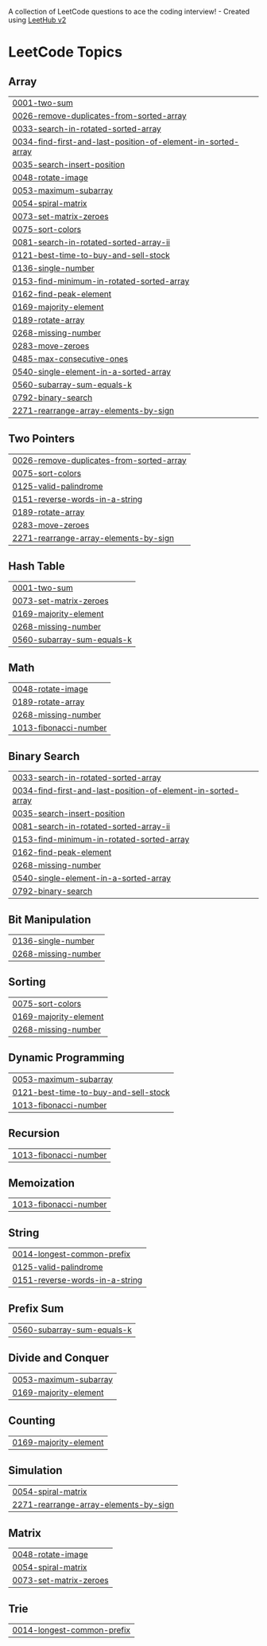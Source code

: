 A collection of LeetCode questions to ace the coding interview! - Created using [LeetHub v2](https://github.com/arunbhardwaj/LeetHub-2.0)
<!---LeetCode Topics Start-->
# LeetCode Topics
## Array
|  |
| ------- |
| [0001-two-sum](https://github.com/abhishek5173/DSA/tree/master/0001-two-sum) |
| [0026-remove-duplicates-from-sorted-array](https://github.com/abhishek5173/DSA/tree/master/0026-remove-duplicates-from-sorted-array) |
| [0033-search-in-rotated-sorted-array](https://github.com/abhishek5173/DSA/tree/master/0033-search-in-rotated-sorted-array) |
| [0034-find-first-and-last-position-of-element-in-sorted-array](https://github.com/abhishek5173/DSA/tree/master/0034-find-first-and-last-position-of-element-in-sorted-array) |
| [0035-search-insert-position](https://github.com/abhishek5173/DSA/tree/master/0035-search-insert-position) |
| [0048-rotate-image](https://github.com/abhishek5173/DSA/tree/master/0048-rotate-image) |
| [0053-maximum-subarray](https://github.com/abhishek5173/DSA/tree/master/0053-maximum-subarray) |
| [0054-spiral-matrix](https://github.com/abhishek5173/DSA/tree/master/0054-spiral-matrix) |
| [0073-set-matrix-zeroes](https://github.com/abhishek5173/DSA/tree/master/0073-set-matrix-zeroes) |
| [0075-sort-colors](https://github.com/abhishek5173/DSA/tree/master/0075-sort-colors) |
| [0081-search-in-rotated-sorted-array-ii](https://github.com/abhishek5173/DSA/tree/master/0081-search-in-rotated-sorted-array-ii) |
| [0121-best-time-to-buy-and-sell-stock](https://github.com/abhishek5173/DSA/tree/master/0121-best-time-to-buy-and-sell-stock) |
| [0136-single-number](https://github.com/abhishek5173/DSA/tree/master/0136-single-number) |
| [0153-find-minimum-in-rotated-sorted-array](https://github.com/abhishek5173/DSA/tree/master/0153-find-minimum-in-rotated-sorted-array) |
| [0162-find-peak-element](https://github.com/abhishek5173/DSA/tree/master/0162-find-peak-element) |
| [0169-majority-element](https://github.com/abhishek5173/DSA/tree/master/0169-majority-element) |
| [0189-rotate-array](https://github.com/abhishek5173/DSA/tree/master/0189-rotate-array) |
| [0268-missing-number](https://github.com/abhishek5173/DSA/tree/master/0268-missing-number) |
| [0283-move-zeroes](https://github.com/abhishek5173/DSA/tree/master/0283-move-zeroes) |
| [0485-max-consecutive-ones](https://github.com/abhishek5173/DSA/tree/master/0485-max-consecutive-ones) |
| [0540-single-element-in-a-sorted-array](https://github.com/abhishek5173/DSA/tree/master/0540-single-element-in-a-sorted-array) |
| [0560-subarray-sum-equals-k](https://github.com/abhishek5173/DSA/tree/master/0560-subarray-sum-equals-k) |
| [0792-binary-search](https://github.com/abhishek5173/DSA/tree/master/0792-binary-search) |
| [2271-rearrange-array-elements-by-sign](https://github.com/abhishek5173/DSA/tree/master/2271-rearrange-array-elements-by-sign) |
## Two Pointers
|  |
| ------- |
| [0026-remove-duplicates-from-sorted-array](https://github.com/abhishek5173/DSA/tree/master/0026-remove-duplicates-from-sorted-array) |
| [0075-sort-colors](https://github.com/abhishek5173/DSA/tree/master/0075-sort-colors) |
| [0125-valid-palindrome](https://github.com/abhishek5173/DSA/tree/master/0125-valid-palindrome) |
| [0151-reverse-words-in-a-string](https://github.com/abhishek5173/DSA/tree/master/0151-reverse-words-in-a-string) |
| [0189-rotate-array](https://github.com/abhishek5173/DSA/tree/master/0189-rotate-array) |
| [0283-move-zeroes](https://github.com/abhishek5173/DSA/tree/master/0283-move-zeroes) |
| [2271-rearrange-array-elements-by-sign](https://github.com/abhishek5173/DSA/tree/master/2271-rearrange-array-elements-by-sign) |
## Hash Table
|  |
| ------- |
| [0001-two-sum](https://github.com/abhishek5173/DSA/tree/master/0001-two-sum) |
| [0073-set-matrix-zeroes](https://github.com/abhishek5173/DSA/tree/master/0073-set-matrix-zeroes) |
| [0169-majority-element](https://github.com/abhishek5173/DSA/tree/master/0169-majority-element) |
| [0268-missing-number](https://github.com/abhishek5173/DSA/tree/master/0268-missing-number) |
| [0560-subarray-sum-equals-k](https://github.com/abhishek5173/DSA/tree/master/0560-subarray-sum-equals-k) |
## Math
|  |
| ------- |
| [0048-rotate-image](https://github.com/abhishek5173/DSA/tree/master/0048-rotate-image) |
| [0189-rotate-array](https://github.com/abhishek5173/DSA/tree/master/0189-rotate-array) |
| [0268-missing-number](https://github.com/abhishek5173/DSA/tree/master/0268-missing-number) |
| [1013-fibonacci-number](https://github.com/abhishek5173/DSA/tree/master/1013-fibonacci-number) |
## Binary Search
|  |
| ------- |
| [0033-search-in-rotated-sorted-array](https://github.com/abhishek5173/DSA/tree/master/0033-search-in-rotated-sorted-array) |
| [0034-find-first-and-last-position-of-element-in-sorted-array](https://github.com/abhishek5173/DSA/tree/master/0034-find-first-and-last-position-of-element-in-sorted-array) |
| [0035-search-insert-position](https://github.com/abhishek5173/DSA/tree/master/0035-search-insert-position) |
| [0081-search-in-rotated-sorted-array-ii](https://github.com/abhishek5173/DSA/tree/master/0081-search-in-rotated-sorted-array-ii) |
| [0153-find-minimum-in-rotated-sorted-array](https://github.com/abhishek5173/DSA/tree/master/0153-find-minimum-in-rotated-sorted-array) |
| [0162-find-peak-element](https://github.com/abhishek5173/DSA/tree/master/0162-find-peak-element) |
| [0268-missing-number](https://github.com/abhishek5173/DSA/tree/master/0268-missing-number) |
| [0540-single-element-in-a-sorted-array](https://github.com/abhishek5173/DSA/tree/master/0540-single-element-in-a-sorted-array) |
| [0792-binary-search](https://github.com/abhishek5173/DSA/tree/master/0792-binary-search) |
## Bit Manipulation
|  |
| ------- |
| [0136-single-number](https://github.com/abhishek5173/DSA/tree/master/0136-single-number) |
| [0268-missing-number](https://github.com/abhishek5173/DSA/tree/master/0268-missing-number) |
## Sorting
|  |
| ------- |
| [0075-sort-colors](https://github.com/abhishek5173/DSA/tree/master/0075-sort-colors) |
| [0169-majority-element](https://github.com/abhishek5173/DSA/tree/master/0169-majority-element) |
| [0268-missing-number](https://github.com/abhishek5173/DSA/tree/master/0268-missing-number) |
## Dynamic Programming
|  |
| ------- |
| [0053-maximum-subarray](https://github.com/abhishek5173/DSA/tree/master/0053-maximum-subarray) |
| [0121-best-time-to-buy-and-sell-stock](https://github.com/abhishek5173/DSA/tree/master/0121-best-time-to-buy-and-sell-stock) |
| [1013-fibonacci-number](https://github.com/abhishek5173/DSA/tree/master/1013-fibonacci-number) |
## Recursion
|  |
| ------- |
| [1013-fibonacci-number](https://github.com/abhishek5173/DSA/tree/master/1013-fibonacci-number) |
## Memoization
|  |
| ------- |
| [1013-fibonacci-number](https://github.com/abhishek5173/DSA/tree/master/1013-fibonacci-number) |
## String
|  |
| ------- |
| [0014-longest-common-prefix](https://github.com/abhishek5173/DSA/tree/master/0014-longest-common-prefix) |
| [0125-valid-palindrome](https://github.com/abhishek5173/DSA/tree/master/0125-valid-palindrome) |
| [0151-reverse-words-in-a-string](https://github.com/abhishek5173/DSA/tree/master/0151-reverse-words-in-a-string) |
## Prefix Sum
|  |
| ------- |
| [0560-subarray-sum-equals-k](https://github.com/abhishek5173/DSA/tree/master/0560-subarray-sum-equals-k) |
## Divide and Conquer
|  |
| ------- |
| [0053-maximum-subarray](https://github.com/abhishek5173/DSA/tree/master/0053-maximum-subarray) |
| [0169-majority-element](https://github.com/abhishek5173/DSA/tree/master/0169-majority-element) |
## Counting
|  |
| ------- |
| [0169-majority-element](https://github.com/abhishek5173/DSA/tree/master/0169-majority-element) |
## Simulation
|  |
| ------- |
| [0054-spiral-matrix](https://github.com/abhishek5173/DSA/tree/master/0054-spiral-matrix) |
| [2271-rearrange-array-elements-by-sign](https://github.com/abhishek5173/DSA/tree/master/2271-rearrange-array-elements-by-sign) |
## Matrix
|  |
| ------- |
| [0048-rotate-image](https://github.com/abhishek5173/DSA/tree/master/0048-rotate-image) |
| [0054-spiral-matrix](https://github.com/abhishek5173/DSA/tree/master/0054-spiral-matrix) |
| [0073-set-matrix-zeroes](https://github.com/abhishek5173/DSA/tree/master/0073-set-matrix-zeroes) |
## Trie
|  |
| ------- |
| [0014-longest-common-prefix](https://github.com/abhishek5173/DSA/tree/master/0014-longest-common-prefix) |
<!---LeetCode Topics End-->